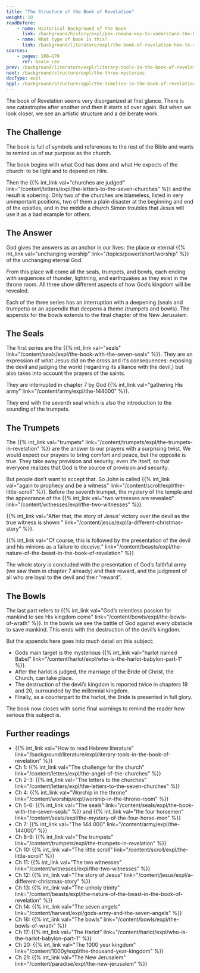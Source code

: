 ```yaml
---
title: "The Structure of the Book of Revelation"
weight: 10
readBefore:
    - name: Historical Background of the book
      link: /background/history/expl/pax-romana-key-to-understand-the-book-of-revelation
    - name: What type of book is this?
      link: /background/literature/expl/the-book-of-revelation-how-to-read-it
sources:
    - pages: 108–170
      ref: beale_rev
prev: /background/literature/expl/literary-tools-in-the-book-of-revelation
next: /background/structure/expl/the-three-mysteries
docType: expl
appl: /background/structure/appl/the-timeline-in-the-book-of-revelation
---
```


The book of Revelation seems very disorganized at first glance. There is one catastrophe after another and then it starts all over again. But when we look closer, we see an artistic structure and a deliberate work.

## The Challenge

<a name="8179"></a>
The book is full of symbols and references to the rest of the Bible and wants to remind us of our purpose as the church.

The book begins with what God has done and what He expects of the church: to be light and to depend on Him.

Then the {{% int_link val="churches are judged" link="/content/letters/expl/the-letters-to-the-seven-churches" %}} and the result is sobering: Only two of the churches are blameless, listed in very unimportant positions, two of them a plain disaster at the beginning and end of the epistles, and in the middle a church Simon troubles that Jesus will use it as a bad example for others.

## The Answer

<a name="b85e"></a>
God gives the answers as an anchor in our lives: the place or eternal {{% int_link val="unchanging worship" link="/topics/power/short/worship" %}} of the unchanging eternal God.

From this place will come all the seals, trumpets, and bowls, each ending with sequences of thunder, lightning, and earthquakes as they exist in the throne room. All three show different aspects of how God’s kingdom will be revealed.

Each of the three series has an interruption with a deepening (seals and trumpets) or an appendix that deepens a theme (trumpets and bowls). The appendix for the bowls extends to the final chapter of the New Jerusalem.

## The Seals

<a name="8ec8"></a>
The first series are the {{% int_link val="seals" link="/content/seals/expl/the-book-with-the-seven-seals" %}}. They are an expression of what Jesus did on the cross and it’s consequences: exposing the devil and judging the world (regarding its alliance with the devil,) but also takes into account the prayers of the saints.

They are interrupted in chapter 7 by God {{% int_link val="gathering His army" link="/content/army/expl/the-144000" %}}.

They end with the seventh seal which is also the introduction to the sounding of the trumpets.

## The Trumpets

<a name="c56a"></a>
The {{% int_link val="trumpets" link="/content/trumpets/expl/the-trumpets-in-revelation" %}} are the answer to our prayers with a surprising twist. We would expect our prayers to bring comfort and peace, but the opposite is true. They take away provision and security, even life itself, so that everyone realizes that God is the source of provision and security.

But people don’t want to accept that. So John is called {{% int_link val="again to prophecy and be a witness" link="/content/scroll/expl/the-little-scroll" %}}. Before the seventh trumpet, the mystery of the temple and the appearance of the {{% int_link val="two witnesses are revealed" link="/content/witnesses/expl/the-two-witnesses" %}}.

{{% int_link val="After that, the story of Jesus’ victory over the devil as the true witness is shown " link="/content/jesus/expl/a-different-christmas-story" %}}.

{{% int_link val="Of course, this is followed by the presentation of the devil and his minions as a failure to deceive." link="/content/beasts/expl/the-nature-of-the-beast-in-the-book-of-revelation" %}}

The whole story is concluded with the presentation of God’s faithful army (we saw them in chapter 7 already) and their reward, and the judgment of all who are loyal to the devil and their “reward”.

## The Bowls

<a name="d15a"></a>
The last part refers to {{% int_link val="God’s relentless passion for mankind to see His kingdom come" link="/content/bowls/expl/the-bowls-of-wrath" %}}. In the bowls we see the battle of God against every obstacle to save mankind. This ends with the destruction of the devil’s kingdom.

But the appendix here goes into much detail on this subject:

- Gods main target is the mysterious {{% int_link val="harlot named Babel" link="/content/harlot/expl/who-is-the-harlot-babylon-part-1" %}}.
- After the harlot is judged, the marriage of the Bride of Christ, the Church, can take place.
- The destruction of the devil’s kingdom is reported twice in chapters 19 and 20, surrounded by the millennial kingdom.
- Finally, as a counterpart to the harlot, the Bride is presented in full glory.

The book now closes with some final warnings to remind the reader how serious this subject is.

## Further readings

<a name="a799"></a>
- {{% int_link val="How to read Hebrew literature" link="/background/literature/expl/literary-tools-in-the-book-of-revelation" %}}
- Ch 1: {{% int_link val="The challenge for the church" link="/content/letters/expl/the-angel-of-the-churches" %}}
- Ch 2–3: {{% int_link val="The letters to the churches" link="/content/letters/expl/the-letters-to-the-seven-churches" %}}
- Ch 4: {{% int_link val="Worship in the throne" link="/content/worship/expl/worship-in-the-throne-room" %}}
- Ch 5–6: {{% int_link val="The seals" link="/content/seals/expl/the-book-with-the-seven-seals" %}} and {{% int_link val="the four horsemen" link="/content/seals/expl/the-mystery-of-the-four-horse-men" %}}
- Ch 7: {{% int_link val="The 144 000" link="/content/army/expl/the-144000" %}}
- Ch 8–9: {{% int_link val="The trumpets" link="/content/trumpets/expl/the-trumpets-in-revelation" %}}
- Ch 10: {{% int_link val="The little scroll" link="/content/scroll/expl/the-little-scroll" %}}
- Ch 11: {{% int_link val="The two witnesses" link="/content/witnesses/expl/the-two-witnesses" %}}
- Ch 12: {{% int_link val="The story of Jesus" link="/content/jesus/expl/a-different-christmas-story" %}}
- Ch 13: {{% int_link val="The unholy trinity" link="/content/beasts/expl/the-nature-of-the-beast-in-the-book-of-revelation" %}}
- Ch 14: {{% int_link val="The seven angels" link="/content/harvest/expl/gods-army-and-the-seven-angels" %}}
- Ch 16: {{% int_link val="The bowls" link="/content/bowls/expl/the-bowls-of-wrath" %}}
- Ch 17: {{% int_link val="The Harlot" link="/content/harlot/expl/who-is-the-harlot-babylon-part-1" %}}
- Ch 20: {{% int_link val="The 1000 year kingdom" link="/content/1000y/expl/the-thousand-year-kingdom" %}}
- Ch 21: {{% int_link val="The New Jerusalem" link="/content/paradise/expl/the-new-jerusalem" %}}
